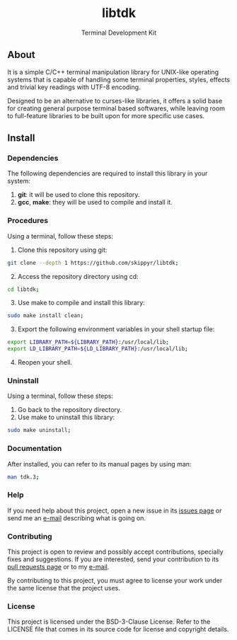 <h1 align="center">libtdk</h1>
<p align="center">Terminal Development Kit</p>

## About

It is a simple C/C++ terminal manipulation library for UNIX-like operating
systems that is capable of handling some terminal properties, styles, effects
and trivial key readings with UTF-8 encoding.

Designed to be an alternative to curses-like libraries, it offers a solid base
for creating general purpose terminal based softwares, while leaving room to
full-feature libraries to be built upon for more specific use cases.

## Install

### Dependencies

The following dependencies are required to install this library in your system:

1. **git**: it will be used to clone this repository.
2. **gcc**, **make**: they will be used to compile and install it.

### Procedures

Using a terminal, follow these steps:

1. Clone this repository using git:

```sh
git clone --depth 1 https://github.com/skippyr/libtdk;
```

2. Access the repository directory using cd:

```sh
cd libtdk;
```

3. Use make to compile and install this library:

```sh
sudo make install clean;
```

3. Export the following environment variables in your shell startup file:

```sh
export LIBRARY_PATH=${LIBRARY_PATH}:/usr/local/lib;
export LD_LIBRARY_PATH=${LD_LIBRARY_PATH}:/usr/local/lib;
```

4. Reopen your shell.

### Uninstall

Using a terminal, follow these steps:

1. Go back to the repository directory.
2. Use make to uninstall this library:

```sh
sudo make uninstall;
```

### Documentation

After installed, you can refer to its manual pages by using man:

```sh
man tdk.3;
```

### Help

If you need help about this project, open a new issue in its
[issues page](https://github.com/skippyr/libtdk/issues) or send me an
[e-mail](mailto:skippyr.developer@gmail.com) describing what is going on.

### Contributing

This project is open to review and possibly accept contributions, specially
fixes and suggestions. If you are interested, send your contribution to its
[pull requests page](https://github.com/skippyr/libtdk/pulls) or to my
[e-mail](mailto:skippyr.developer@gmail.com).

By contributing to this project, you must agree to license your work under the
same license that the project uses.

### License

This project is licensed under the BSD-3-Clause License. Refer to the LICENSE
file that comes in its source code for license and copyright details.
